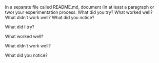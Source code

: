 In a separate file called README.md, document (in at least a paragraph or two) your experimentation process. What did you try? What worked well? What didn’t work well? What did you notice?

What did I try?

What worked well? 

What didn’t work well? 

What did you notice?
